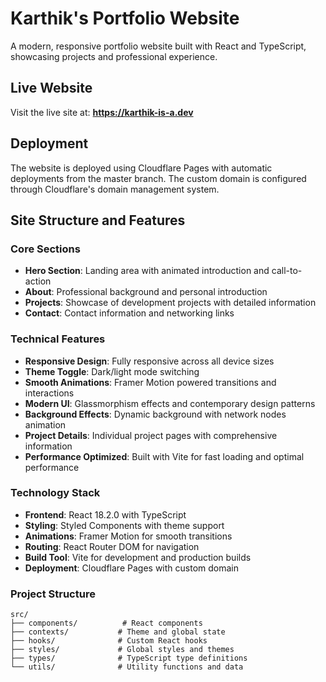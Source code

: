 # Karthik's Portfolio Website

A modern, responsive portfolio website built with React and TypeScript, showcasing projects and professional experience.

## Live Website

Visit the live site at: **https://karthik-is-a.dev**

## Deployment

The website is deployed using Cloudflare Pages with automatic deployments from the master branch. The custom domain is configured through Cloudflare's domain management system.

## Site Structure and Features

### Core Sections
- **Hero Section**: Landing area with animated introduction and call-to-action
- **About**: Professional background and personal introduction
- **Projects**: Showcase of development projects with detailed information
- **Contact**: Contact information and networking links

### Technical Features
- **Responsive Design**: Fully responsive across all device sizes
- **Theme Toggle**: Dark/light mode switching
- **Smooth Animations**: Framer Motion powered transitions and interactions
- **Modern UI**: Glassmorphism effects and contemporary design patterns
- **Background Effects**: Dynamic background with network nodes animation
- **Project Details**: Individual project pages with comprehensive information
- **Performance Optimized**: Built with Vite for fast loading and optimal performance

### Technology Stack
- **Frontend**: React 18.2.0 with TypeScript
- **Styling**: Styled Components with theme support
- **Animations**: Framer Motion for smooth transitions
- **Routing**: React Router DOM for navigation
- **Build Tool**: Vite for development and production builds
- **Deployment**: Cloudflare Pages with custom domain

### Project Structure
```
src/
├── components/          # React components
├── contexts/           # Theme and global state
├── hooks/              # Custom React hooks
├── styles/             # Global styles and themes
├── types/              # TypeScript type definitions
└── utils/              # Utility functions and data
```
